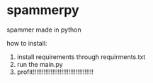 # spammerpy
spammer made in python

how to install:

1. install requirements through requirments.txt
2. run the main.py
3. profit!!!!!!!!!!!!!!!!!!!!!!!!!!!!!!!!!!
